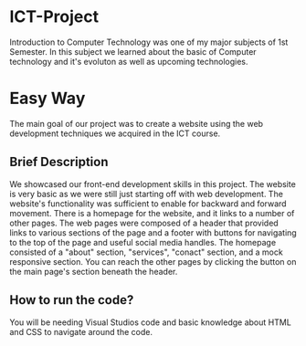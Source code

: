 # ICT-Project
Introduction to Computer Technology was one of my major subjects of 1st Semester. In this subject we learned about the basic of Computer technology and it's evoluton as well as upcoming technologies.

# Easy Way
The main goal of our project was to create a website using the web development techniques we acquired in the ICT course.

## Brief Description
We showcased our front-end development skills in this project. The website is very basic as we were still just starting off with web development. The website's functionality was sufficient to enable for backward and forward movement. There is a homepage for the website, and it links to a number of other pages. The web pages were composed of a header that provided links to various sections of the page and a footer with buttons for navigating to the top of the page and useful social media handles. The homepage consisted of a "about" section, "services", "conact" section, and a mock responsive section. You can reach the other pages by clicking the button on the main page's section beneath the header.

## How to run the code?
You will be needing Visual Studios code and basic knowledge about HTML and CSS to navigate around the code.
